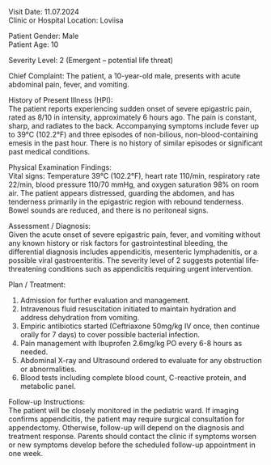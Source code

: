 Visit Date: 11.07.2024  
Clinic or Hospital Location: Loviisa  

Patient Gender: Male  
Patient Age: 10  

Severity Level: 2 (Emergent – potential life threat)

Chief Complaint: The patient, a 10-year-old male, presents with acute abdominal pain, fever, and vomiting.

History of Present Illness (HPI):  
The patient reports experiencing sudden onset of severe epigastric pain, rated as 8/10 in intensity, approximately 6 hours ago. The pain is constant, sharp, and radiates to the back. Accompanying symptoms include fever up to 39°C (102.2°F) and three episodes of non-bilious, non-blood-containing emesis in the past hour. There is no history of similar episodes or significant past medical conditions.

Physical Examination Findings:  
Vital signs: Temperature 39°C (102.2°F), heart rate 110/min, respiratory rate 22/min, blood pressure 110/70 mmHg, and oxygen saturation 98% on room air. The patient appears distressed, guarding the abdomen, and has tenderness primarily in the epigastric region with rebound tenderness. Bowel sounds are reduced, and there is no peritoneal signs.

Assessment / Diagnosis:  
Given the acute onset of severe epigastric pain, fever, and vomiting without any known history or risk factors for gastrointestinal bleeding, the differential diagnosis includes appendicitis, mesenteric lymphadenitis, or a possible viral gastroenteritis. The severity level of 2 suggests potential life-threatening conditions such as appendicitis requiring urgent intervention.

Plan / Treatment:  
1. Admission for further evaluation and management.
2. Intravenous fluid resuscitation initiated to maintain hydration and address dehydration from vomiting.
3. Empiric antibiotics started (Ceftriaxone 50mg/kg IV once, then continue orally for 7 days) to cover possible bacterial infection.
4. Pain management with Ibuprofen 2.6mg/kg PO every 6-8 hours as needed.
5. Abdominal X-ray and Ultrasound ordered to evaluate for any obstruction or abnormalities.
6. Blood tests including complete blood count, C-reactive protein, and metabolic panel.

Follow-up Instructions:  
The patient will be closely monitored in the pediatric ward. If imaging confirms appendicitis, the patient may require surgical consultation for appendectomy. Otherwise, follow-up will depend on the diagnosis and treatment response. Parents should contact the clinic if symptoms worsen or new symptoms develop before the scheduled follow-up appointment in one week.